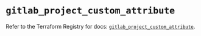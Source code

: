 # `gitlab_project_custom_attribute`

Refer to the Terraform Registry for docs: [`gitlab_project_custom_attribute`](https://registry.terraform.io/providers/gitlabhq/gitlab/16.10.0/docs/resources/project_custom_attribute).
